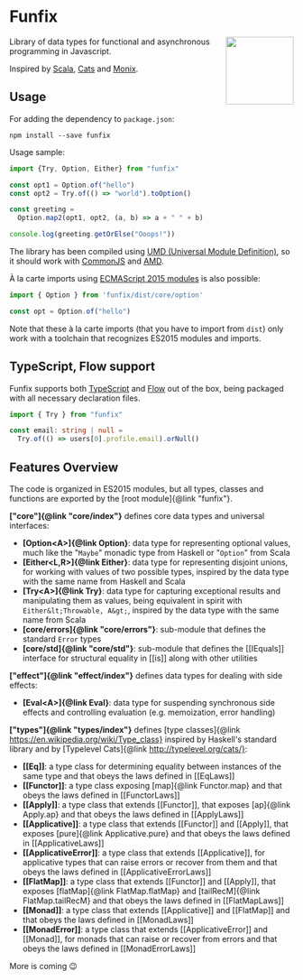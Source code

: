 # Funfix

<img src="https://funfix.org/public/logo/funfix-512.png" width="120" align="right" style="float:right; display: block; width:120px;" />

Library of data types for functional and asynchronous programming in Javascript.

Inspired by [Scala](http://www.scala-lang.org/), [Cats](http://typelevel.org/cats/)
and [Monix](https://monix.io/).

## Usage

For adding the dependency to `package.json`:

```
npm install --save funfix
```

Usage sample:

```typescript
import {Try, Option, Either} from "funfix"

const opt1 = Option.of("hello")
const opt2 = Try.of(() => "world").toOption()

const greeting =
  Option.map2(opt1, opt2, (a, b) => a + " " + b)

console.log(greeting.getOrElse("Ooops!"))
```

The library has been compiled using
[UMD (Universal Module Definition)](https://github.com/umdjs/umd),
so it should work with [CommonJS](http://requirejs.org/docs/commonjs.html)
and [AMD](http://requirejs.org/docs/whyamd.html).

À la carte imports using
[ECMAScript 2015 modules](https://developer.mozilla.org/en/docs/Web/JavaScript/Reference/Statements/import)
is also possible:

```typescript
import { Option } from 'funfix/dist/core/option'

const opt = Option.of("hello")
```

Note that these à la carte imports (that you have to import from `dist`)
only work with a toolchain that recognizes ES2015 modules and imports.

## TypeScript, Flow support

Funfix supports both [TypeScript](https://www.typescriptlang.org/)
and [Flow](https://flow.org/) out of the box, being packaged with
all necessary declaration files.

```typescript
import { Try } from "funfix"

const email: string | null =
  Try.of(() => users[0].profile.email).orNull()
```

## Features Overview

The code is organized in ES2015 modules, but all types, classes and
functions are exported by the [root module]{@link "funfix"}.

**["core"]{@link "core/index"}** defines core
data types and universal interfaces:

- **[Option&lt;A&gt;]{@link Option}**: data type for representing optional values,
  much like the "`Maybe`" monadic type from Haskell or
  "`Option`" from Scala
- **[Either&lt;L,R&gt;]{@link Either}**: data type for representing disjoint unions,
  for working with values of two possible types,
  inspired by the data type with the same name from Haskell and Scala
- **[Try&lt;A&gt;]{@link Try}**: data type for capturing exceptional results and manipulating 
  them as values, being equivalent in spirit with `Either&lt;Throwable, A&gt;`,
  inspired by the data type with the same name from Scala
- **[core/errors]{@link "core/errors"}**: sub-module that defines the 
  standard `Error` types
- **[core/std]{@link "core/std"}**: sub-module that defines the 
  [[IEquals]] interface for structural equality in [[is]] along with
  other utilities

**["effect"]{@link "effect/index"}** defines data types
for dealing with side effects:

- **[Eval&lt;A&gt;]{@link Eval}**: data type for suspending synchronous side 
  effects and controlling evaluation (e.g. memoization, error handling)

**["types"]{@link "types/index"}** defines
[type classes]{@link https://en.wikipedia.org/wiki/Type_class}
inspired by Haskell's standard library and by 
[Typelevel Cats]{@link http://typelevel.org/cats/}:

- **[[Eq]]**: a type class for determining equality between instances of the 
  same type and that obeys the laws defined in [[EqLaws]]
- **[[Functor]]**: a type class exposing [map]{@link Functor.map} and that 
  obeys the laws defined in [[FunctorLaws]]
- **[[Apply]]**: a type class that extends [[Functor]], that exposes
  [ap]{@link Apply.ap} and that obeys the laws defined in [[ApplyLaws]]
- **[[Applicative]]**: a type class that extends [[Functor]] and [[Apply]], 
  that exposes [pure]{@link Applicative.pure} and that obeys the laws 
  defined in [[ApplicativeLaws]]
- **[[ApplicativeError]]**: a type class that extends [[Applicative]],
  for applicative types that can raise errors or recover from them
  and that obeys the laws defined in [[ApplicativeErrorLaws]]
- **[[FlatMap]]**: a type class that extends [[Functor]] and [[Apply]], 
  that exposes [flatMap]{@link FlatMap.flatMap} and
  [tailRecM]{@link FlatMap.tailRecM} and that obeys the laws 
  defined in [[FlatMapLaws]]
- **[[Monad]]**: a type class that extends [[Applicative]] and [[FlatMap]]
  and that obeys the laws defined in [[MonadLaws]]
- **[[MonadError]]**: a type class that extends [[ApplicativeError]] 
  and [[Monad]], for monads that can raise or recover from errors
  and that obeys the laws defined in [[MonadErrorLaws]]
  
More is coming 😉
